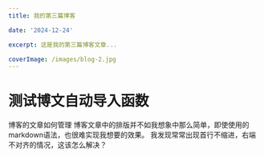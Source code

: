```yaml
---
title: 我的第三篇博客

date: '2024-12-24'

excerpt: 这是我的第三篇博客文章...

coverImage: /images/blog-2.jpg 
---
```


# 测试博文自动导入函数

博客的文章如何管理
博客文章中的排版并不如我想象中那么简单，即使使用的markdown语法，也很难实现我想要的效果。
我发现常常出现首行不缩进，右端不对齐的情况，这该怎么解决？
